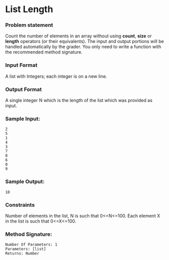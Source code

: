 # List Length

### Problem statement
Count the number of elements in an array without using **count**, **size** or **length** operators (or their equivalents). The input and output portions will be handled automatically by the grader. You only need to write a function with the recommended method signature.

### Input Format
A list with Integers; each integer is on a new line.

### Output Format
A single integer N which is the length of the list which was provided as input.

### Sample Input:

```
2
5
1
4
3
7
8
6
0
9
```


### Sample Output:

    10



### Constraints
Number of elements in the list, N is such that 0<=N<=100. 
Each element X in the list is such that 0<=X<=100.

### Method Signature:

```
Number Of Parameters: 1
Parameters: [list]
Returns: Number
```

